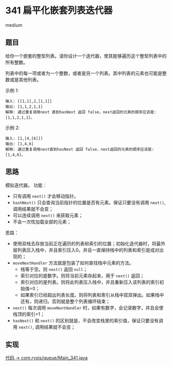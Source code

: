 # 341 扁平化嵌套列表迭代器

medium

## 题目

给你一个嵌套的整型列表。请你设计一个迭代器，使其能够遍历这个整型列表中的所有整数。

列表中的每一项或者为一个整数，或者是另一个列表。其中列表的元素也可能是整数或是其他列表。

示例 1:
```
输入: [[1,1],2,[1,1]]
输出: [1,1,2,1,1]
解释: 通过重复调用next 直到hasNext 返回 false，next返回的元素的顺序应该是: [1,1,2,1,1]。
```
示例 2:
```
输入: [1,[4,[6]]]
输出: [1,4,6]
解释: 通过重复调用next直到hasNext 返回 false，next返回的元素的顺序应该是: [1,4,6]。
```

## 思路

模拟迭代器。
功能：
- 只有调用 `next()` 才会移动指针。
- `hashNext()` 只会查询当前指针的位置是否有元素。保证只要没有调用 `next()`, 调用结果就不会变；
- 可以连续调用 `next()` 来获取元素；
- 不会一次性加载全部的元素；

思路：
- 使用双栈去存放当前正在遍历的列表和索引的位置；初始化迭代器时，将最外层列表压入栈中，并且索引压入0。并且一直保持栈中的列表和索引是成对出现的；
- `moveNextHandler` 方法就是包装了如何查找栈中元素的方法。
    - 栈等于空。则 `next()` 返回 `null`；
    - 索引对应的是数字。则将当前元素存起来，用于 `next()` 返回；
    - 索引对应的是列表。则将此列表压入栈中，并且重新压入该列表的索引初始值=0；
    - 如果索引已经超出列表长度。则将列表和索引从栈中双双弹出。如果栈中还有，则递归。否则就是整个列表循环结束；
- `next()` 每次调用 `moveNextHandler` 时，如果有数字，会记录数字，并且会使栈顶的索引+1；
- `hasNext()` 和 `next()` 的区别就是，不会改变栈里的索引值，保证只要没有调用 `next()`, 调用结果就不会变；

## 实现

[代码 -> com.rysis/queue/Main_341.java](../../src/com/rysis/queue/Main_341.java)